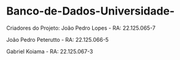 # Banco-de-Dados-Universidade-

Criadores do Projeto:
João Pedro Lopes - RA: 22.125.065-7

João Pedro Peterutto - RA: 22.125.066-5

Gabriel Koiama - RA: 22.125.067-3
